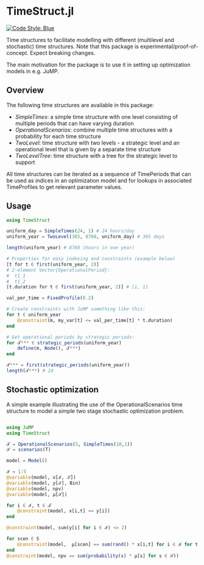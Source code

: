 # TimeStruct.jl

[![Code Style: Blue](https://img.shields.io/badge/code%20style-blue-4495d1.svg)](https://github.com/invenia/BlueStyle)

Time structures to facilitate modelling with different (multilevel and stochastic) time structures. Note that this package is experimental/proof-of-concept. Expect breaking changes.

The main motivation for the package is to use it in setting up optimization models in e.g. JuMP.

## Overview

The following time structures are available in this package:
- _SimpleTimes_: a simple time structure with one level consisting of multiple periods that can have varying duration
- _OperationalScenarios_: combine multiple time structures with a probability for each time structure
- _TwoLevel_: time structure with two levels - a strategic level and an operational level that is given by a separate time structure
- _TwoLevelTree_: time structure with a tree for the strategic level to support 

All time structures can be iterated as a sequence of TimePeriods that can be used as indices in an optimization model and for lookups in associated TimeProfiles to get relevant parameter values. 

## Usage

```julia
using TimeStruct

uniform_day = SimpleTimes(24, 1) # 24 hours/day
uniform_year = TwoLevel(365, 8760, uniform_day) # 365 days

length(uniform_year) # 8760 (hours in one year)

# Properties for easy indexing and constraints (example below)
[t for t ∈ first(uniform_year, 2)]
# 2-element Vector{OperationalPeriod}:
#  t1_1
#  t1_2
[t.duration for t ∈ first(uniform_year, 2)] # [1, 1]

val_per_time = FixedProfile(0.2)

# Create constraints with JuMP something like this:
for t ∈ uniform_year
    @constraint(m, my_var[t] <= val_per_time[t] * t.duration)
end

# Get operational periods by strategic periods:
for 𝒯ⁱⁿᵛ ∈ strategic_periods(uniform_year)
    define(m, Node(), 𝒯ⁱⁿᵛ)
end

𝒯ⁱⁿᵛ = first(strategic_periods(uniform_year))
length(𝒯ⁱⁿᵛ) # 24

```

## Stochastic optimization

A simple example illustrating the use of the OperationalScenarios time structure to model a
simple two stage stochastic optimization problem.

```julia

using JuMP
using TimeStruct

𝒯 = OperationalScenarios(5, SimpleTimes(10,1))
𝒮 = scenarios(T)

model = Model()

ℐ = 1:5
@variable(model, x[ℐ, 𝒯])
@variable(model, y[ℐ], Bin)
@variable(model, npv)
@variable(model, μ[𝒮])

for i ∈ ℐ, t ∈ 𝒯 
    @constraint(model, x[i,t] <= y[i])
end

@constraint(model, sum(y[i] for i ∈ ℐ) <= 2)

for scen ∈ S
    @constraint(model,  μ[scen] == sum(rand() * x[i,t] for i ∈ ℐ for t ∈ scen))
end
@constraint(model, npv == sum(probability(s) * μ[s] for s ∈ 𝒮))
```